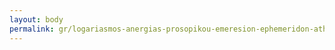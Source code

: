 ```yaml
---
layout: body
permalink: gr/logariasmos-anergias-prosopikou-emeresion-ephemeridon-athenon-kai-thessalonikes/
---
```


